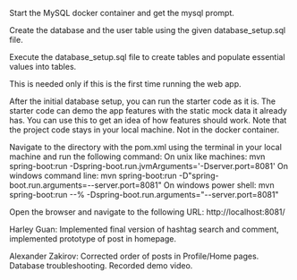 Start the MySQL docker container and get the mysql prompt.

Create the database and the user table using the given database_setup.sql file. 

Execute the database_setup.sql file to create tables and populate essential values into tables.

This is needed only if this is the first time running the web app.

After the initial database setup, you can run the starter code as it is. The starter code can demo the app features with the static mock data it already has. You can use this to get an idea of how features should work. Note that the project code stays in your local machine. Not in the docker container.

Navigate to the directory with the pom.xml using the terminal in your local machine and run the following command:
On unix like machines:
mvn spring-boot:run -Dspring-boot.run.jvmArguments='-Dserver.port=8081'
On windows command line:
mvn spring-boot:run -D"spring-boot.run.arguments=--server.port=8081"
On windows power shell:
mvn spring-boot:run --% -Dspring-boot.run.arguments="--server.port=8081"

Open the browser and navigate to the following URL:
http://localhost:8081/

Harley Guan: Implemented final version of hashtag search and comment, implemented prototype of post in homepage.

Alexander Zakirov: Corrected order of posts in Profile/Home pages. Database troubleshooting. Recorded demo video.
